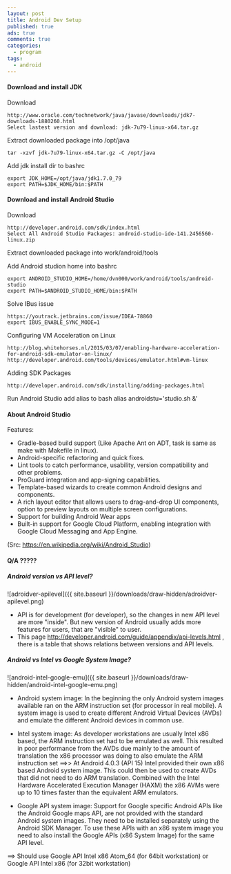 ```yaml
---
layout: post
title: Android Dev Setup
published: true
ads: true
comments: true
categories:
  - program
tags:
  - android
---
```


#### Download and install JDK

Download

	http://www.oracle.com/technetwork/java/javase/downloads/jdk7-downloads-1880260.html
	Select lastest version and download: jdk-7u79-linux-x64.tar.gz

Extract downloaded package into /opt/java

	tar -xzvf jdk-7u79-linux-x64.tar.gz -C /opt/java

Add jdk install dir to bashrc	

	export JDK_HOME=/opt/java/jdk1.7.0_79
	export PATH=$JDK_HOME/bin:$PATH

#### Download and install Android Studio

Download

	http://developer.android.com/sdk/index.html
	Select All Android Studio Packages: android-studio-ide-141.2456560-linux.zip

Extract downloaded package into work/android/tools

Add Android studion home into bashrc

	export ANDROID_STUDIO_HOME=/home/dvn000/work/android/tools/android-studio
	export PATH=$ANDROID_STUDIO_HOME/bin:$PATH
Solve IBus issue

	https://youtrack.jetbrains.com/issue/IDEA-78860
	export IBUS_ENABLE_SYNC_MODE=1

Configuring VM Acceleration on Linux

	http://blog.whitehorses.nl/2015/03/07/enabling-hardware-acceleration-for-android-sdk-emulator-on-linux/
	http://developer.android.com/tools/devices/emulator.html#vm-linux

Adding SDK Packages

	http://developer.android.com/sdk/installing/adding-packages.html

Run Android Studio
	add alias to bash
	alias androidstu='studio.sh &'


#### About Android Studio

Features:

- Gradle-based build support (Like Apache Ant on ADT, task is same as make with Makefile in linux).
- Android-specific refactoring and quick fixes.
- Lint tools to catch performance, usability, version compatibility and other problems.
- ProGuard integration and app-signing capabilities.
- Template-based wizards to create common Android designs and components.
- A rich layout editor that allows users to drag-and-drop UI components, option to preview layouts on multiple screen configurations.
- Support for building Android Wear apps
- Built-in support for Google Cloud Platform, enabling integration with Google Cloud Messaging and App Engine.

(Src: https://en.wikipedia.org/wiki/Android_Studio)

#### Q/A ?????

##### Android version vs API level?

![adroidver-apilevel]({{ site.baseurl }}/downloads/draw-hidden/adroidver-apilevel.png)

- API is for development (for developer), so the changes in new API level are more "inside". But new version of Android usually adds more features for users, that are "visible" to user.
- This page http://developer.android.com/guide/appendix/api-levels.html , there is a table that shows relations between versions and API levels.


##### Android vs Intel vs Google System Image?

![android-intel-google-emu]({{ site.baseurl }}/downloads/draw-hidden/android-intel-google-emu.png)

- Android system image: In the beginning the only Android system images available ran on the ARM instruction set (for processor in real mobile). A system image is used to create different Android Virtual Devices (AVDs) and emulate the different Android devices in common use.

- Intel system image: As developer workstations are usually Intel x86 based, the ARM instruction set had to be emulated as well. This resulted in poor performance from the AVDs due mainly to the amount of translation the x86 processor was doing to also emulate the ARM instruction set ==>> At Android 4.0.3 (API 15) Intel provided their own x86 based Android system image. This could then be used to create AVDs that did not need to do ARM translation. Combined with the Intel Hardware Accelerated Execution Manager (HAXM) the x86 AVMs were up to 10 times faster than the equivalent ARM emulators.

- Google API system image: Support for Google specific Android APIs like the Android Google maps API, are not provided with the standard Android system images. They need to be installed separately using the Android SDK Manager. To use these APIs with an x86 system image you need to also install the Google APIs (x86 System Image) for the same API level.

==> Should use Google API Intel x86 Atom_64 (for 64bit workstation) or Google API Intel x86 (for 32bit workstation)
